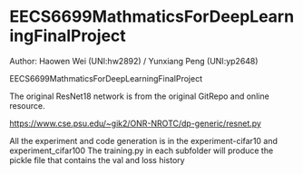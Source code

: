 # EECS6699MathmaticsForDeepLearningFinalProject

Author: Haowen Wei (UNI:hw2892) / Yunxiang Peng (UNI:yp2648)

EECS6699MathmaticsForDeepLearningFinalProject

The original ResNet18 network is from the original GitRepo and online resource.

https://www.cse.psu.edu/~gik2/ONR-NROTC/dp-generic/resnet.py

All the experiment and code generation is in the experiment-cifar10 and experiment_cifar100
The training.py in each subfolder will produce the pickle file that contains the val and loss history